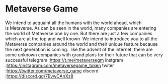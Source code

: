 # Metaverse Game
We intend to acquaint all the humans with the world ahead, which is Metaverse.
As can be seen in the world, many companies are entering the world of Metaverse one by one.
But there are just a few companies which are at the top and well known 
We intend to introduce you to all the Metaverse companies around the world and their unique feature because the next generation is coming. 
like the advent of the internet, there are some unknown companies with grand plans for their future that can be very successful
telegram :https://t.me/metaversegm
instgram :https://instagram.com/metaversegame_token
twiter   :https://twitter.com/metaverse_game
discord  :https://discord.gg/7EvwCAnXz8


